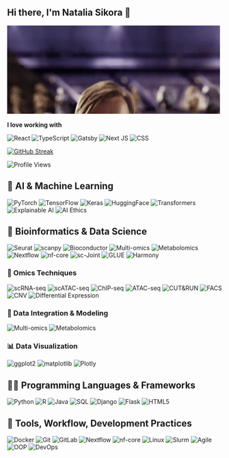 ## Hi there, I'm Natalia Sikora 👋
![My gif](https://github.com/taliaora/taliaora/blob/main/hello-there-general-kenobi.gif)



**I love working with**

<div display="flex">
  <img src="https://img.shields.io/badge/react-%2320232a.svg?style=for-the-badge&logo=react&logoColor=%2361DAFB" alt="React"/>
  <img src="https://img.shields.io/badge/typescript-%23007ACC.svg?style=for-the-badge&logo=typescript&logoColor=white" alt="TypeScript"/>
  <img src="https://img.shields.io/badge/Gatsby-%23663399.svg?style=for-the-badge&logo=gatsby&logoColor=white" alt="Gatsby"/>
  <img src="https://img.shields.io/badge/Next-black?style=for-the-badge&logo=next.js&logoColor=white" alt="Next JS"/>
  <img src="https://img.shields.io/badge/css3-%231572B6.svg?style=for-the-badge&logo=css3&logoColor=white" alt="CSS"/>
</div>


[![GitHub Streak](https://github-readme-streak-stats.herokuapp.com?user=taliaora&theme=dark&date_format=M%20j%5B%2C%20Y%5D)](https://git.io/streak-stats)

![Profile Views](https://komarev.com/ghpvc/?username=taliaora&color=ff69b4)


## 🧠 AI & Machine Learning
![PyTorch](https://img.shields.io/badge/PyTorch-%23EE4C2C.svg?style=for-the-badge&logo=PyTorch&logoColor=white)
![TensorFlow](https://img.shields.io/badge/TensorFlow-%23FF6F00.svg?style=for-the-badge&logo=tensorflow&logoColor=white)
![Keras](https://img.shields.io/badge/Keras-%23D00000.svg?style=for-the-badge&logo=keras&logoColor=white)
![HuggingFace](https://img.shields.io/badge/HuggingFace-%237d3cff.svg?style=for-the-badge)
![Transformers](https://img.shields.io/badge/HuggingFace_Transformers-yellow?style=for-the-badge&logo=huggingface&logoColor=black)
![Explainable AI](https://img.shields.io/badge/Explainable_AI-%234285F4.svg?style=for-the-badge)
![AI Ethics](https://img.shields.io/badge/AI_Ethics-%23F36D5D.svg?style=for-the-badge)

## 🧬 Bioinformatics & Data Science
![Seurat](https://img.shields.io/badge/Seurat-%23228B22.svg?style=for-the-badge)
![scanpy](https://img.shields.io/badge/scanpy-%235A6986.svg?style=for-the-badge)
![Bioconductor](https://img.shields.io/badge/Bioconductor-%23181818.svg?style=for-the-badge&logo=r&logoColor=white)
![Multi-omics](https://img.shields.io/badge/Multi--omics-%2366CDAA.svg?style=for-the-badge)
![Metabolomics](https://img.shields.io/badge/Metabolomics-%23FF9A8B.svg?style=for-the-badge)
![Nextflow](https://img.shields.io/badge/Nextflow-%234285F4.svg?style=for-the-badge)
![nf-core](https://img.shields.io/badge/nf--core-%23606676.svg?style=for-the-badge)
![sc-Joint](https://img.shields.io/badge/sc--Joint-%23007ACC.svg?style=for-the-badge)
![GLUE](https://img.shields.io/badge/GLUE-%237d3cff.svg?style=for-the-badge)
![Harmony](https://img.shields.io/badge/Harmony-%239b59b6.svg?style=for-the-badge)


### 🧬 Omics Techniques
![scRNA-seq](https://img.shields.io/badge/scRNA--seq-%239370c8.svg?style=for-the-badge)
![scATAC-seq](https://img.shields.io/badge/scATAC--seq-%230084a0.svg?style=for-the-badge)
![ChIP-seq](https://img.shields.io/badge/ChIP--seq-%23c47e00.svg?style=for-the-badge)
![ATAC-seq](https://img.shields.io/badge/ATAC--seq-%230084a0.svg?style=for-the-badge)
![CUT&RUN](https://img.shields.io/badge/CUT%26RUN-%23564d8f.svg?style=for-the-badge)
![FACS](https://img.shields.io/badge/FACS-%239e0059.svg?style=for-the-badge)
![CNV](https://img.shields.io/badge/CNV-%23005075.svg?style=for-the-badge)
![Differential Expression](https://img.shields.io/badge/Differential_Expression-%23a50034.svg?style=for-the-badge)

### 🔗 Data Integration & Modeling
![Multi-omics](https://img.shields.io/badge/Multi--omics-%2366CDAA.svg?style=for-the-badge)
![Metabolomics](https://img.shields.io/badge/Metabolomics-%23FF9A8B.svg?style=for-the-badge)

### 📊 Data Visualization
![ggplot2](https://img.shields.io/badge/ggplot2-%23D8A03A.svg?style=for-the-badge)
![matplotlib](https://img.shields.io/badge/matplotlib-%233A416F.svg?style=for-the-badge)
![Plotly](https://img.shields.io/badge/Plotly-%23004081.svg?style=for-the-badge&logo=plotly&logoColor=white)


## 👨‍💻 Programming Languages & Frameworks
![Python](https://img.shields.io/badge/Python-%233776AB.svg?style=for-the-badge&logo=python&logoColor=white)
![R](https://img.shields.io/badge/R-%23276DC3.svg?style=for-the-badge&logo=r&logoColor=white)
![Java](https://img.shields.io/badge/Java-%23ED8B00.svg?style=for-the-badge&logo=openjdk&logoColor=white)
![SQL](https://img.shields.io/badge/SQL-%2300758F.svg?style=for-the-badge)
![Django](https://img.shields.io/badge/Django-%23092E20.svg?style=for-the-badge&logo=django&logoColor=white)
![Flask](https://img.shields.io/badge/Flask-%23000.svg?style=for-the-badge&logo=flask&logoColor=white)
![HTML5](https://img.shields.io/badge/HTML5-%23E34F26.svg?style=for-the-badge&logo=html5&logoColor=white)

## 🧰 Tools, Workflow, Development Practices
![Docker](https://img.shields.io/badge/Docker-%230db7ed.svg?style=for-the-badge&logo=docker&logoColor=white)
![Git](https://img.shields.io/badge/Git-%23F05032.svg?style=for-the-badge&logo=git&logoColor=white)
![GitLab](https://img.shields.io/badge/GitLab-%23FC6D26.svg?style=for-the-badge&logo=gitlab&logoColor=white)
![Nextflow](https://img.shields.io/badge/Nextflow-%234285F4.svg?style=for-the-badge)
![nf-core](https://img.shields.io/badge/nf--core-%23606676.svg?style=for-the-badge)
![Linux](https://img.shields.io/badge/Linux-%23FCC624.svg?style=for-the-badge&logo=linux&logoColor=black)
![Slurm](https://img.shields.io/badge/Slurm-HPC-%234D4D4D.svg?style=for-the-badge)
![Agile](https://img.shields.io/badge/Agile-%23F7DF1E.svg?style=for-the-badge)
![OOP](https://img.shields.io/badge/OOP-%239B59B6.svg?style=for-the-badge)
![DevOps](https://img.shields.io/badge/DevOps-%23007ACC.svg?style=for-the-badge)

<!--
**taliaora/taliaora** is a ✨ _special_ ✨ repository because its `README.md` (this file) appears on your GitHub profile.

Here are some ideas to get you started:

- 🔭 I’m currently working on ...
- 🌱 I’m currently learning ...
- 👯 I’m looking to collaborate on ...
- 🤔 I’m looking for help with ...
- 💬 Ask me about ...
- 📫 How to reach me: ...
- 😄 Pronouns: ...
- ⚡ Fun fact: ...
-->
